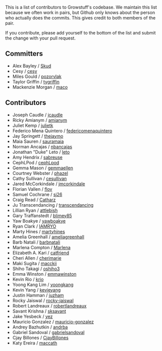This is a list of contributors to Growstuff's codebase.  We maintain
this list because we often work in pairs, but Github only knows about the
person who actually does the commits. This gives credit to both members
of the pair.

If you contribute, please add yourself to the bottom of the list and
submit the change with your pull request.

## Committers

- Alex Bayley / [Skud](https://github.com/Skud)
- Cesy / [cesy](https://github.com/cesy)
- Miles Gould / [pozorvlak](https://github.com/pozorvlak)
- Taylor Griffin / [tygriffin](https://github.com/tygriffin)
- Mackenzie Morgan / [maco](https://github.com/maco)

## Contributors

- Joseph Caudle / [jcaudle](https://github.com/jcaudle)
- Ricky Amianym / [amianym](https://github.com/amianym)
- Juliet Kemp / [julietk](https://github.com/julietk)
- Federico Mena Quintero / [federicomenaquintero](https://github.com/federicomenaquintero)
- Jay Springett / [thejaymo](https://github.com/thejaymo)
- Maia Sauren / [sauramaia](https://github.com/sauramaia)
- Norman Ancajas / [nbancajas](https://github.com/nbancajas)
- Jonathan "Duke" Leto / [leto](https://github.com/leto)
- Amy Hendrix / [sabreuse](https://github.com/sabreuse)
- CephLPod / [cephLpod](https://github.com/cephLpod/)
- Gemma Mason / [gemmaellen](https://github.com/gemmaellen)
- Courtney Webster / [phazel](https://github.com/phazel/)
- Cathy Sullivan / [cesullivan](https://github.com/cesullivan)
- Jared McCorkindale / [jmcorkindale](https://github.com/jmcorkindale)
- Florian Vallen / [flov](https://github.com/flov)
- Samuel Cochrane / [sj26](https://github.com/sj26)
- Craig Read / [Catharz](https://github.com/Catharz)
- Ju Transcendancing / [transcendancing](https://github.com/transcendancing)
- Lillian Ryan / [attlebish](https://github.com/attlebish)
- Gary Traffanstedt / [blimey85](https://github.com/blimey85)
- Yaw Boakye / [yawboakye](https://github.com/yawboakye)
- Ryan Clark / [IAMRYO](https://github.com/IAMRYO)
- Marty Hines / [martyhines](https://github.com/martyhines)
- Amelia Greenhall / [ameliagreenhall](https://github.com/ameliagreenhall)
- Barb Natali / [barbnatali](https://github.com/barbnatali)
- Marlena Compton / [Marlena](https://github.com/marlena)
- Elizabeth A. Kari / [catfriend](https://github.com/catfriend)
- Cheri Allen / [cherimarie](https://github.com/cherimarie)
- Maki Sugita / [macckii](https:://github.com/macckii)
- Shiho Takagi / [oshiho3](https://github.com/oshiho3)
- Emma Winston / [emmawinston](https://github.com/emmawinston)
- Kevin Rio / [krio](https://github.com/krio)
- Yoong Kang Lim / [yoongkang](https://github.com/yoongkang)
- Kevin Yang / [kevieyang](https://github.com/kevieyang)
- Justin Hamman / [juzham](https://github.com/juzham)
- Rocky Jaiswal / [rocky-jaiswal](https://github.com/rocky-jaiswal)
- Robert Landreaux / [robertlandreaux](https://github.com/robertlandreaux)
- Savant Krishna / [sksavant](https://github.com/sksavant)
- Jake Yesbeck / [yez](https://github.com/yez)
- Mauricio Gonzalez / [mauricio-gonzalez](https://github.com/mauricio-gonzalez)
- Andrey Bazhutkin / [andrba](https://github.com/andrba)
- Gabriel Sandoval / [gabrielsandoval](https://github.com/gabrielsandoval)
- Cjay Billones / [CjayBillones](https://github.com/CjayBillones)
- Katy Ereira / [maccath](https://github.com/maccath)
